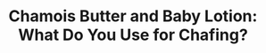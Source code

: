 ---
layout: community
category: community
title: "Chamois Butter and Baby Lotion: What Do You Use for Chafing?"
description: "Greetings,  what does everyone use for chafing?..😏 a balm or cream?  Chamois butter. Baby lotion. Everything on earth. Lol. Prevention- high quality chamois crème applied liberally. "
isTopLevel: false
isSingleLevel: false
isArticle: false
datePublished: 2022-06-17 15:11:00 +0300
dateModified: 2022-06-17 15:11:00 +0300
published: false
---